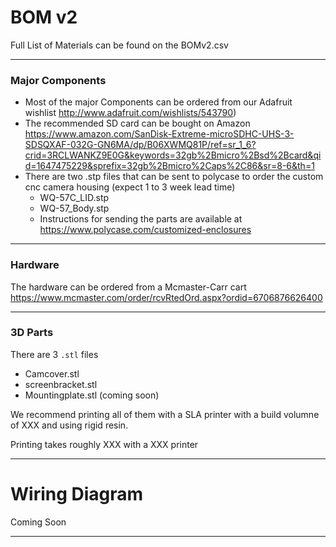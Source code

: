 # BOM v2

Full List of Materials can be found on the BOMv2.csv

---
### Major Components

- Most of the major Components can be ordered from our Adafruit wishlist http://www.adafruit.com/wishlists/543790)   
- The recommended SD card can be bought on Amazon https://www.amazon.com/SanDisk-Extreme-microSDHC-UHS-3-SDSQXAF-032G-GN6MA/dp/B06XWMQ81P/ref=sr_1_6?crid=3RCLWANKZ9E0G&keywords=32gb%2Bmicro%2Bsd%2Bcard&qid=1647475229&sprefix=32gb%2Bmicro%2Caps%2C86&sr=8-6&th=1  
- There are two .stp files that can be sent to polycase to order the custom cnc camera housing (expect 1 to 3 week lead time)
  - WQ-57C_LID.stp
  - WQ-57_Body.stp
  - Instructions for sending the parts are available at https://www.polycase.com/customized-enclosures 


---
### Hardware

The hardware can be ordered from a Mcmaster-Carr cart https://www.mcmaster.com/order/rcvRtedOrd.aspx?ordid=6706876626400   

---
### 3D Parts

There are 3 `.stl` files
- Camcover.stl
- screenbracket.stl
- Mountingplate.stl (coming soon)

We recommend printing all of them with a SLA printer with a build volumne of XXX and using rigid resin.

Printing takes roughly XXX with a XXX printer

---
# Wiring Diagram

Coming Soon

---
 


